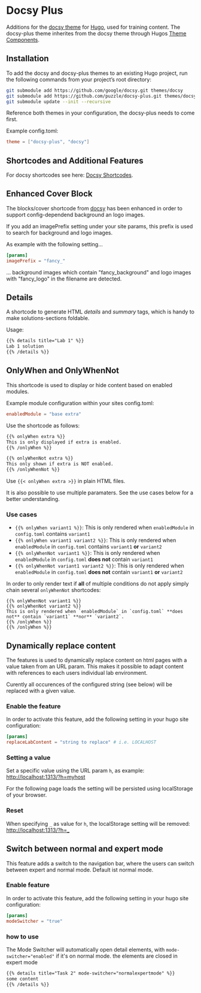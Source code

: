 # Docsy Plus

Additions for the [docsy theme](https://github.com/google/docsy) for [Hugo](https://gohugo.io/), used for training content.
The docsy-plus theme inherites from the docsy theme through Hugos [Theme Components](https://gohugo.io/hugo-modules/theme-components/).

## Installation

To add the docsy and docsy-plus themes to an existing Hugo project, run the following commands from your project’s root directory:

```sh
git submodule add https://github.com/google/docsy.git themes/docsy
git submodule add https://github.com/puzzle/docsy-plus.git themes/docsy-plus
git submodule update --init --recursive
```

Reference both themes in your configuration, the docsy-plus needs to come first.

Example config.toml:

```toml
theme = ["docsy-plus", "docsy"]
```

## Shortcodes and Additional Features

For docsy shortcodes see here: [Docsy Shortcodes](https://www.docsy.dev/docs/adding-content/shortcodes/).

## Enhanced Cover Block

The blocks/cover shortcode from [docsy](https://www.docsy.dev/docs/adding-content/iconsimages/#add-images) has been enhanced in order to support config-dependend background an logo images.

If you add an imagePrefix setting under your site params, this prefix is used to search for background and logo images.

As example with the following setting...

```toml
[params]
imagePrefix = "fancy_"
```

... background images which contain "fancy_background" and logo images with "fancy_logo" in the filename are detected.

## Details

A shortcode to generate HTML _details_ and _summary_ tags, which is handy to make solutions-sections foldable.

Usage:

```html
{{% details title="Lab 1" %}}
Lab 1 solution
{{% /details %}}
```

## OnlyWhen and OnlyWhenNot

This shortcode is used to display or hide content based on enabled modules.

Example module configuration within your sites config.toml:

```toml
enabledModule = "base extra"
```

Use the shortcode as follows:

```html
{{% onlyWhen extra %}}
This is only displayed if extra is enabled.
{{% /onlyWhen %}}

{{% onlyWhenNot extra %}}
This only shown if extra is NOT enabled.
{{% /onlyWhenNot %}}
```

Use `{{< onlyWhen extra >}}` in plain HTML files.

It is also possible to use multiple paramaters. See the use cases below for a better understanding.


### Use cases

* `{{% onlyWhen variant1 %}}`: This is only rendered when `enabledModule` in `config.toml` contains `variant1`
* `{{% onlyWhen variant1 variant2 %}}`: This is only rendered when `enabledModule` in `config.toml` contains `variant1` **or** `variant2`
* `{{% onlyWhenNot variant1 %}}`: This is only rendered when `enabledModule` in `config.toml` **does not** contain `variant1`
* `{{% onlyWhenNot variant1 variant2 %}}`: This is only rendered when `enabledModule` in `config.toml` **does not** contain `variant1` **or** `variant2`

In order to only render text if **all** of multiple conditions do not apply simply chain several `onlyWhenNot` shortcodes:

```
{{% onlyWhenNot variant1 %}}
{{% onlyWhenNot variant2 %}}
This is only rendered when `enabledModule` in `config.toml` **does not** contain `variant1` **nor** `variant2`.
{{% /onlyWhen %}}
{{% /onlyWhen %}}
```


## Dynamically replace content

The features is used to dynamically replace content on html pages with a value taken from an URL param.
This makes it possible to adapt content with references to each users individual lab environment.

Curently all occurences of the configured string (see below) will be replaced with a given value.


### Enable the feature

In order to activate this feature, add the following setting in your hugo site configuration:

```toml
[params]
replaceLabContent = "string to replace" # i.e. LOCALHOST
```

### Setting a value

Set a specific value using the URL param `h`, as example: [http://localhost:1313/?h=myhost](http://localhost:1313/?h=myhost)

For the following page loads the setting will be persisted using localStorage of your browser.

### Reset

When specifying `_` as value for `h`, the localStorage setting will be removed: [http://localhost:1313/?h=_](http://localhost:1313/?h=_)

## Switch between normal and expert mode

This feature adds a switch to the navigation bar, where the users can switch between expert and normal mode. Default ist normal mode.

### Enable feature

In order to activate this feature, add the following setting in your hugo site configuration:

```toml
[params]
modeSwitcher = "true"
```

### how to use

The Mode Switcher will automatically open detail elements, with `mode-switcher="enabled"` if it's on normal mode. the elements are closed in expert mode

```markdown
{{% details title="Task 2" mode-switcher="normalexpertmode" %}}
some content
{{% /details %}}
```
